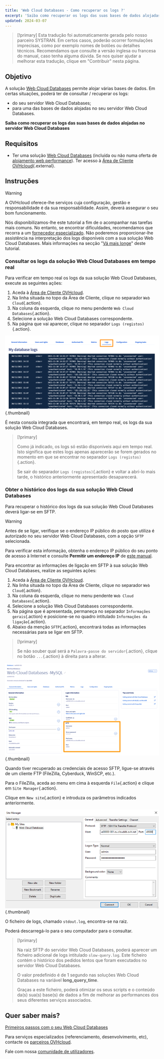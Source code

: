 ```yaml
---
title: 'Web Cloud Databases - Como recuperar os logs ?'
excerpt: 'Saiba como recuperar os logs das suas bases de dados alojadas no servidor Web Cloud Databases'
updated: 2024-03-07
---
```


> [!primary]
> Esta tradução foi automaticamente gerada pelo nosso parceiro SYSTRAN. Em certos casos, poderão ocorrer formulações imprecisas, como por exemplo nomes de botões ou detalhes técnicos. Recomendamos que consulte a versão inglesa ou francesa do manual, caso tenha alguma dúvida. Se nos quiser ajudar a melhorar esta tradução, clique em "Contribuir" nesta página.
>

## Objetivo

A solução [Web Cloud Databases](/links/web/databases) permite alojar várias bases de dados. Em certas situações, poderá ter de consultar / recuperar os logs:

- do seu servidor Web Cloud Databases;
- para uma das bases de dados alojadas no seu servidor Web Cloud Databases.

**Saiba como recuperar os logs das suas bases de dados alojadas no servidor Web Cloud Databases**

## Requisitos

- Ter uma solução [Web Cloud Databases](/links/web/databases) (incluída ou não numa oferta de [alojamento web performance](/links/web/hosting)).
Ter acesso à [Área de Cliente OVHcloud](/links/manager){.external}.

## Instruções

> [!warning]
>
> A OVHcloud oferece-lhe serviços cuja configuração, gestão e responsabilidade é da sua responsabilidade. Assim, deverá assegurar o seu bom funcionamento.
> 
> Nós disponibilizamos-lhe este tutorial a fim de o acompanhar nas tarefas mais comuns. No entanto, se encontrar dificuldades, recomendamos que recorra a um [fornecedor especializado](/links/partner). Não poderemos proporcionar-lhe assistência na interpretação dos logs disponíveis com a sua solução Web Cloud Databases. Mais informações na secção "[Vá mais longe](#go-further)" deste tutorial.
>

### Consultar os logs da solução Web Cloud Databases em tempo real

Para verificar em tempo real os logs da sua solução Web Cloud Databases, execute as seguintes ações:

1. Aceda à [Área de Cliente OVHcloud](/links/manager).
2. Na linha situada no topo da Área de Cliente, clique no separador `Web Cloud`{.action}.
3. Na coluna da esquerda, clique no menu pendente `Web Cloud Databases`{.action}.
4. Selecione a solução Web Cloud Databases correspondente.
5. Na página que vai aparecer, clique no separador `Logs (registos)`{.action}.

![Web Cloud Databases](/pages/assets/screens/control_panel/product-selection/web-cloud/web-cloud-databases/logs/tab-with-logs.png){.thumbnail}

É nesta consola integrada que encontrará, em tempo real, os logs da sua solução Web Cloud Databases.

> [!primary]
>
> Como já indicado, os logs só estão disponíveis aqui em tempo real. Isto significa que estes logs apenas aparecerão se forem gerados no momento em que se encontrar no separador `Logs (registos)`{.action}. 
>
> Se sair do separador `Logs (registos)`{.action} e voltar a abri-lo mais tarde, o histórico anteriormente apresentado desaparecerá.
>

### Obter o histórico dos logs da sua solução Web Cloud Databases

Para recuperar o histórico dos logs da sua solução Web Cloud Databases deverá ligar-se em SFTP.

> [!warning]
>
> Antes de se ligar, verifique se o endereço IP público do posto que utiliza é autorizado no seu servidor Web Cloud Databases, com a opção `SFTP` selecionada.
>
> Para verificar esta informação, obtenha o endereço IP público do seu ponto de acesso à Internet e consulte **Permitir um endereço IP** de [este manual](/pages/web_cloud/web_cloud_databases/starting_with_clouddb).
>

Para encontrar as informações de ligação em SFTP à sua solução Web Cloud Databases, realize as seguintes ações:

1. Aceda à [Área de Cliente OVHcloud](/links/manager).
2. Na linha situada no topo da Área de Cliente, clique no separador `Web Cloud`{.action}.
3. Na coluna da esquerda, clique no menu pendente `Web Cloud Databases`{.action}.
4. Selecione a solução Web Cloud Databases correspondente.
5. Na página que é apresentada, permaneça no separador `Informações gerais`{.action} e posicione-se no quadro intitulado `Informações da ligação`{.action}.
6. Abaixo da menção `SFTP`{.action}, encontrará todas as informações necessárias para se ligar em SFTP.

> [!primary]
>
> Se não souber qual será a `Palavra-passe do servidor`{.action}, clique no botão `...`{.action} à direita para a alterar.
>

![Web Cloud Databases](/pages/assets/screens/control_panel/product-selection/web-cloud/web-cloud-databases/general-information/sftp-login.png){.thumbnail}

Quando tiver recuperado as credenciais de acesso SFTP, ligue-se através de um cliente FTP (FileZilla, Cyberduck, WinSCP, etc.).

Para o FileZilla, aceda ao menu em cima à esquerda `File`{.action} e clique em `Site Manager`{.action}.

Clique em `New site`{.action} e introduza os parâmetros indicados anteriormente.

![Web Cloud Databases](/pages/assets/screens/other/web-tools/filezilla/site-manager.png){.thumbnail}

O ficheiro de logs, chamado `stdout.log`, encontra-se na raiz.

Poderá descarregá-lo para o seu computador para o consultar.

> [!primary]
>
> Na raiz SFTP do servidor Web Cloud Databases, poderá aparecer um ficheiro adicional de logs intitulado `slow-query.log`.
> Este ficheiro contém o histórico dos pedidos lentos que foram executados no servidor Web Cloud Databases. 
> 
> O valor predefinido é de 1 segundo nas soluções Web Cloud Databases na variável **long_query_time**.
> 
> Graças a este ficheiro, poderá otimizar os seus scripts e o conteúdo da(s) sua(s) base(s) de dados a fim de melhorar as performances dos seus diferentes serviços associados.
>

## Quer saber mais? <a name="go-further"></a>

[Primeiros passos com o seu Web Cloud Databases](/pages/web_cloud/web_cloud_databases/starting_with_clouddb)
 
Para serviços especializados (referenciamento, desenvolvimento, etc), contacte os [parceiros OVHcloud](/links/partner).
 
Fale com nossa [comunidade de utilizadores](/links/community).